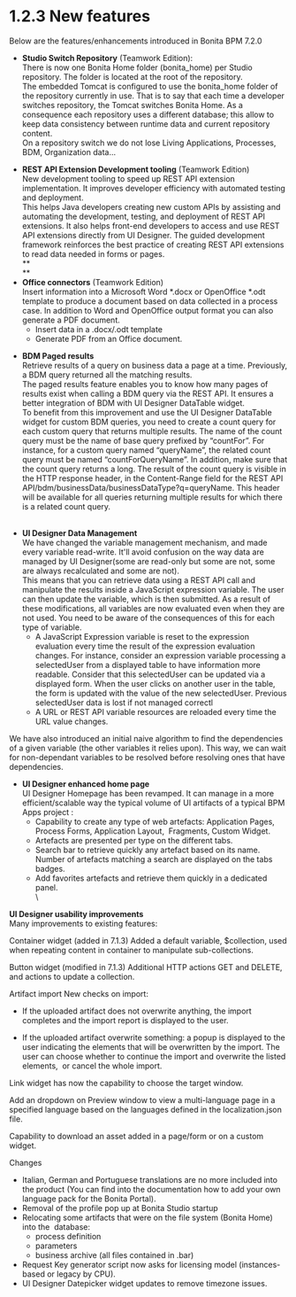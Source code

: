 
1.2.3 New features
==================

<span>Below are the features/enhancements introduced in Bonita BPM 7.2.0</span>

-   <span><span>**Studio Switch Repository** (Teamwork Edition): </span></span>\
    <span>There is now one Bonita Home folder (bonita\_home) per Studio repository. The folder is located at the root of the repository.</span>\
    <span>The embedded Tomcat is configured to use the bonita\_home folder of the repository currently in use. That is to say that each time a developer switches repository, the Tomcat switches Bonita Home. As a consequence each repository uses a different database; this allow to keep data consistency between runtime data and current repository content.</span>\
    <span>On a repository switch we do not lose Living Applications, Processes, BDM, Organization data...</span>

<!-- -->

-   **REST API Extension Development tooling**<span> (Teamwork Edition)</span>\
    <span>New development tooling to speed up REST API extension implementation. It improves developer efficiency with automated testing and deployment.</span>\
    <span><span><span><span>This helps Java developers creating new custom APIs by assisting and automating the development, testing, and deployment of REST API extensions. It also helps front-end developers to access and use REST API extensions directly from UI Designer. The guided development framework reinforces the best practice of creating REST API extensions to read data needed in forms or pages</span></span></span></span><span><span>.\
    </span></span><span><span>**\
    **</span></span>
-   <span><span>**Office connectors** (Teamwork Edition)</span></span>\
    <span>Insert information into a Microsoft Word \*.docx or OpenOffice \*.odt template to produce a document based on data collected in a process case. In addition to Word and OpenOffice output format you can also generate a PDF document.</span>
    -   <span><span><span>Insert data in a .docx/.odt template</span></span></span>
    -   <span><span><span>Generate PDF from an Office document</span></span></span><span><span><span>.\
        </span></span></span>

<!-- -->

-   **BDM Paged results**\
    <span>Retrieve results of a query on business data a page at a time. Previously, a BDM query returned all the matching results.</span>\
    <span>The paged results feature enables you to know how many pages of results exist when calling a BDM query via the REST API. It ensures a better integration of BDM with UI Designer DataTable widget.</span>\
    <span>To benefit from this improvement and use the UI Designer DataTable widget for custom BDM queries, you need to create a count query for each custom query that returns multiple results. The name of the count query must be the name of base query prefixed by “countFor”. For instance, for a custom query named “queryName”, the related count query must be named “countForQueryName”. In addition, make sure that the count query returns a long.</span><span> <span> The result of the count query is visible in the HTTP response header, in the Content-Range field </span>for the REST API API/bdm/businessData/businessDataType?q=queryName. This header will be available for all queries returning multiple results for which there is a related count query.</span>\
    <span>\
    </span>

<!-- -->

-   **UI Designer Data Management**\
    We have changed the variable management mechanism, and made
    every variable read-write. It'll avoid confusion on the way data are managed by UI Designer(some are read-only
    but some are not, some are always recalculated and some are not).\
    This means that you can retrieve data
    using a REST API call and manipulate the results inside a JavaScript expression variable. The user can then
    update the variable, which is then submitted. As a result of these modifications, all variables are now
    evaluated even when they are not used. You need to be aware of the consequences of this for each type of variable.
    -   A JavaScript Expression variable is reset to the expression evaluation every time the result of the
        expression evaluation changes. For instance, consider an expression variable processing a selectedUser
        from a displayed table to have information more readable. Consider that this selectedUser can be updated
        via a displayed form. When the user clicks on another user in the table, the form is updated with the
        value of the new selectedUser. Previous selectedUser data is lost if not managed correctl
    -   A URL or REST API variable resources are reloaded every time the URL value changes.

We have also introduced an initial naive algorithm to find the dependencies of a given variable (the other variables
it relies upon). This way, we can wait for non-dependant variables to be resolved before resolving ones that have
dependencies.

-   **UI Designer enhanced home page**\
    UI Designer Homepage has been revamped. It can manage in a
    more efficient/scalable way the typical volume of UI artifacts of a typical BPM Apps project :
    -   Capability to create any type of web artefacts: Application Pages, Process Forms, Application Layout, 
        Fragments, Custom Widget.
    -   Artefacts are presented per type on the different tabs.
    -   Search bar to retrieve quickly any artefact based on its name. Number of artefacts matching a search are
        displayed on the tabs badges.
    -   Add favorites artefacts and retrieve them quickly in a dedicated panel.\
        \

**UI Designer usability improvements**\
<span>Many improvements to existing features: </span>

<span>Container widget</span><span> (added in 7.1.3) Added a default variable, \$collection, used when repeating content in container to manipulate sub-collections.</span><span> </span>

<span>Button widget</span><span> (modified in 7.1.3) Additional HTTP actions GET and DELETE, and actions to update a collection.</span>

<span>Artifact import</span><span> New checks on import: </span>

-   <span>If the uploaded artifact does not overwrite anything, the import completes and the import report is displayed to the user.</span>

-   <span>If the uploaded artifact overwrite something: a popup is displayed to the user indicating the elements that will be overwritten by the import. The user can choose whether to continue the import and overwrite the listed elements,  or cancel the whole import.</span>

<span>Link widget</span><span> has now the capability to choose the target window. </span>

<span>Add an dropdown on Preview window to view a multi-language page in a specified language based on the languages defined in the localization.json file.</span>

<span>Capability to download an asset </span><span>added in a page/form or on a custom widget</span>.

Changes

-   Italian, German and Portuguese translations are no more included into the product (You can find into the
    documentation how to add your own language pack for the Bonita Portal).
-   Removal of the profile pop up at Bonita Studio startup
-   <span>Relocating some artifacts that were on the file system (Bonita Home) into the  database:</span>
    -   <span>process definition</span>
    -   <span>parameters</span>
    -   <span>business archive (all files contained in .bar)</span>
-   Request Key generator script now asks for licensing model (instances-based or legacy by CPU).
-   <span>UI Designer Datepicker widget</span><span> updates to remove timezone issues.</span>

